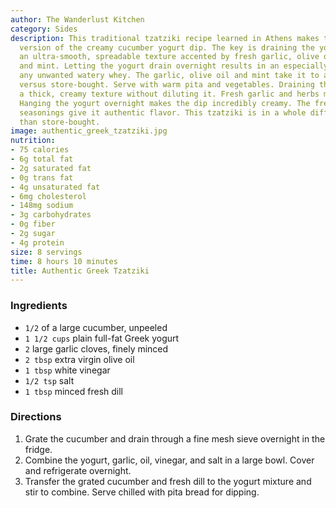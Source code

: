 ```yaml
---
author: The Wanderlust Kitchen
category: Sides
description: This traditional tzatziki recipe learned in Athens makes the definitive
  version of the creamy cucumber yogurt dip. The key is draining the yogurt to achieve
  an ultra-smooth, spreadable texture accented by fresh garlic, olive oil, vinegar
  and mint. Letting the yogurt drain overnight results in an especially lush dip without
  any unwanted watery whey. The garlic, olive oil and mint take it to another level
  versus store-bought. Serve with warm pita and vegetables. Draining the yogurt produces
  a thick, creamy texture without diluting it. Fresh garlic and herbs make it shine.
  Hanging the yogurt overnight makes the dip incredibly creamy. The fresh herbs and
  seasonings give it authentic flavor. This tzatziki is in a whole different league
  than store-bought.
image: authentic_greek_tzatziki.jpg
nutrition:
- 75 calories
- 6g total fat
- 2g saturated fat
- 0g trans fat
- 4g unsaturated fat
- 6mg cholesterol
- 148mg sodium
- 3g carbohydrates
- 0g fiber
- 2g sugar
- 4g protein
size: 8 servings
time: 8 hours 10 minutes
title: Authentic Greek Tzatziki
---
```

### Ingredients

* `1/2` of a large cucumber, unpeeled
* `1 1/2 cups` plain full-fat Greek yogurt
* `2` large garlic cloves, finely minced
* `2 tbsp` extra virgin olive oil
* `1 tbsp` white vinegar
* `1/2 tsp` salt
* `1 tbsp` minced fresh dill

### Directions

1. Grate the cucumber and drain through a fine mesh sieve overnight in the fridge.
2. Combine the yogurt, garlic, oil, vinegar, and salt in a large bowl. Cover and refrigerate overnight.
3. Transfer the grated cucumber and fresh dill to the yogurt mixture and stir to combine. Serve chilled with pita bread for dipping.